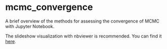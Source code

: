 # mcmc_convergence
A brief overview of the methods for assessing the convergence of MCMC with Jupyter Notebook.

The slideshow visualization with nbviewer is recommended. You can find it [here](https://nbviewer.org/format/slides/github/fcastagna/mcmc_convergence/blob/main/convergence.ipynb/).
